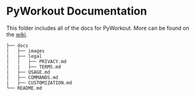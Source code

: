 # PyWorkout Documentation

This folder includes all of the docs for PyWorkout. More can be found on the [wiki](https://github.com/willtheorangeguy/PyWorkout/wiki). 

```
├── docs
|   ├── images
|   ├── legal
|   |   ├── PRIVACY.md
|   |   ├── TERMS.md
|   ├── USAGE.md
|   ├── COMMANDS.md
|   ├── CUSTOMIZATION.md
└── README.md
```
